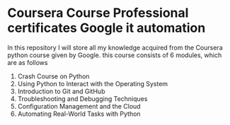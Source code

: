 # Coursera Course Professional certificates Google it automation
In this repository I will store all my knowledge acquired from the Coursera python course given by Google. this course consists of 6 modules, which are as follows
1. Crash Course on Python
2. Using Python to Interact with the Operating System
3. Introduction to Git and GitHub
4. Troubleshooting and Debugging Techniques
5. Configuration Management and the Cloud
6. Automating Real-World Tasks with Python
